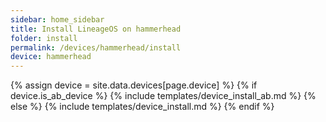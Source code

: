 ```yaml
---
sidebar: home_sidebar
title: Install LineageOS on hammerhead
folder: install
permalink: /devices/hammerhead/install
device: hammerhead
---
```

{% assign device = site.data.devices[page.device] %}
{% if device.is_ab_device %}
{% include templates/device_install_ab.md %}
{% else %}
{% include templates/device_install.md %}
{% endif %}
